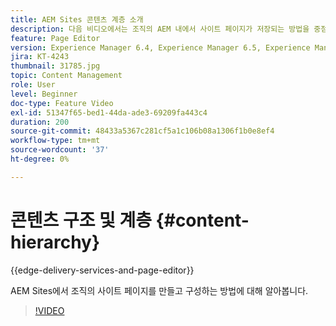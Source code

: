 ```yaml
---
title: AEM Sites 콘텐츠 계층 소개
description: 다음 비디오에서는 조직의 AEM 내에서 사이트 페이지가 저장되는 방법을 중점적으로 다룹니다.
feature: Page Editor
version: Experience Manager 6.4, Experience Manager 6.5, Experience Manager as a Cloud Service
jira: KT-4243
thumbnail: 31785.jpg
topic: Content Management
role: User
level: Beginner
doc-type: Feature Video
exl-id: 51347f65-bed1-44da-ade3-69209fa443c4
duration: 200
source-git-commit: 48433a5367c281cf5a1c106b08a1306f1b0e8ef4
workflow-type: tm+mt
source-wordcount: '37'
ht-degree: 0%

---
```


# 콘텐츠 구조 및 계층 {#content-hierarchy}

{{edge-delivery-services-and-page-editor}}

AEM Sites에서 조직의 사이트 페이지를 만들고 구성하는 방법에 대해 알아봅니다.

>[!VIDEO](https://video.tv.adobe.com/v/31785?quality=12&learn=on)
